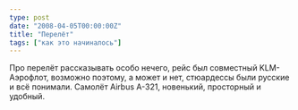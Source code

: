 ```yaml
---
type: post
date: "2008-04-05T00:00:00Z"
title: "Перелёт"
tags: ["как это начиналось"]
---
```


Про перелёт рассказывать особо нечего, рейс был совместный KLM-Аэрофлот, возможно поэтому, а может и нет, стюардессы были русские и всё понимали. Самолёт Airbus A-321, новенький, просторный и удобный.